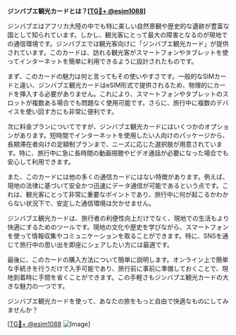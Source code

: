 **ジンバブエ観光カードとは？[[TG💪+ @esim1088](https://t.me/s/esim1088)]**

ジンバブエはアフリカ大陸の中でも特に美しい自然景観や歴史的な遺跡が豊富な国として知られています。しかし、観光客にとって最大の障害となるのが現地での通信環境です。ジンバブエでは観光客向けに「ジンバブエ観光カード」が提供されています。このカードは、訪れる観光客がスマートフォンやタブレットを使ってインターネットを簡単に利用できるように設計されたものです。

まず、このカードの魅力は何と言ってもその使いやすさです。一般的なSIMカードと違い、ジンバブエ観光カードはeSIM形式で提供されるため、物理的にカードを挿入する必要がありません。これにより、スマートフォンやタブレットのスロットが複数ある場合でも問題なく使用可能です。さらに、旅行中に複数のデバイスを使い回す方にも非常に便利です。

次に料金プランについてですが、ジンバブエ観光カードにはいくつかのオプションがあります。短時間でインターネットを使用したい人向けのパッケージから、長期滞在者向けの定額制プランまで、ニーズに応じた選択肢が用意されています。特に、旅行中に急に長時間の動画視聴やビデオ通話が必要になった場合でも安心して利用できます。

また、このカードには他の多くの通信カードにはない特徴があります。例えば、現地の法律に基づいて安全かつ迅速にデータ通信が可能であるという点です。これは、観光客にとって非常に重要なポイントであり、旅行中に何が起こるかわからない状況下で、安定した通信環境は欠かせません。

ジンバブエ観光カードは、旅行者の利便性向上だけでなく、現地での生活もより快適にするためのツールです。現地の文化や歴史を学びながら、スマートフォンを使って情報収集やコミュニケーションを取ることができます。特に、SNSを通じて旅行中の思い出を即座にシェアしたい方には最適です。

最後に、このカードの購入方法について簡単に説明します。オンライン上で簡単な手続きを行うだけで入手可能であり、旅行前に事前に準備しておくことで、現地到着時に手間を省くことができます。この手軽さもジンバブエ観光カードの大きな魅力の一つです。

ジンバブエ観光カードを使って、あなたの旅をもっと自由で快適なものにしてみませんか？

[[TG💪+ @esim1088](https://t.me/s/esim1088) ![Image](https://i.postimg.cc/Y0z9fWf4/image.png)]